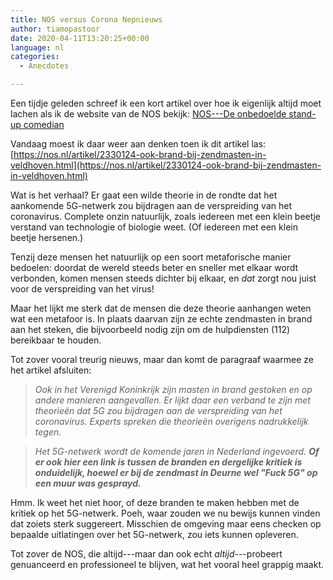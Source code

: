 ```yaml
---
title: NOS versus Corona Nepnieuws
author: tiamopastoor
date: 2020-04-11T13:20:25+00:00
language: nl
categories:
  - Anecdotes

---
```

Een tijdje geleden schreef ik een kort artikel over hoe ik eigenlijk altijd moet lachen als ik de website van de NOS bekijk: [NOS---De onbedoelde stand-up comedian][1]

Vandaag moest ik daar weer aan denken toen ik dit artikel las: [https://nos.nl/artikel/2330124-ook-brand-bij-zendmasten-in-veldhoven.html](https://nos.nl/artikel/2330124-ook-brand-bij-zendmasten-in-veldhoven.html)

Wat is het verhaal? Er gaat een wilde theorie in de rondte dat het aankomende 5G-netwerk zou bijdragen aan de verspreiding van het coronavirus. Complete onzin natuurlijk, zoals iedereen met een klein beetje verstand van technologie of biologie weet. (Of iedereen met een klein beetje hersenen.)

Tenzij deze mensen het natuurlijk op een soort metaforische manier bedoelen: doordat de wereld steeds beter en sneller met elkaar wordt verbonden, komen mensen steeds dichter bij elkaar, en _dat_ zorgt nou juist voor de verspreiding van het virus!

Maar het lijkt me sterk dat de mensen die deze theorie aanhangen weten wat een metafoor is. In plaats daarvan zijn ze echte zendmasten in brand aan het steken, die bijvoorbeeld nodig zijn om de hulpdiensten (112) bereikbaar te houden.

Tot zover vooral treurig nieuws, maar dan komt de paragraaf waarmee ze het artikel afsluiten:

> _Ook in het Verenigd Koninkrijk zijn masten in brand gestoken en op andere manieren aangevallen. Er lijkt daar een verband te zijn met theorieën dat 5G zou bijdragen aan de verspreiding van het coronavirus. Experts spreken die theorieën overigens nadrukkelijk tegen._

> _Het 5G-netwerk wordt de komende jaren in Nederland ingevoerd. **Of er ook hier een link is tussen de branden en dergelijke kritiek is onduidelijk, hoewel er bij de zendmast in Deurne wel "Fuck 5G" op een muur was gesprayd.**_

Hmm. Ik weet het niet hoor, of deze branden te maken hebben met de kritiek op het 5G-netwerk. Poeh, waar zouden we nu bewijs kunnen vinden dat zoiets sterk suggereert. Misschien de omgeving maar eens checken op bepaalde uitlatingen over het 5G-netwerk, zou iets kunnen opleveren.

Tot zover de NOS, die altijd---maar dan ook echt _altijd_---probeert genuanceerd en professioneel te blijven, wat het vooral heel grappig maakt.

 [1]: /blog/2018/2018-05-06-nos-de-onbedoelde-standup-comedian/